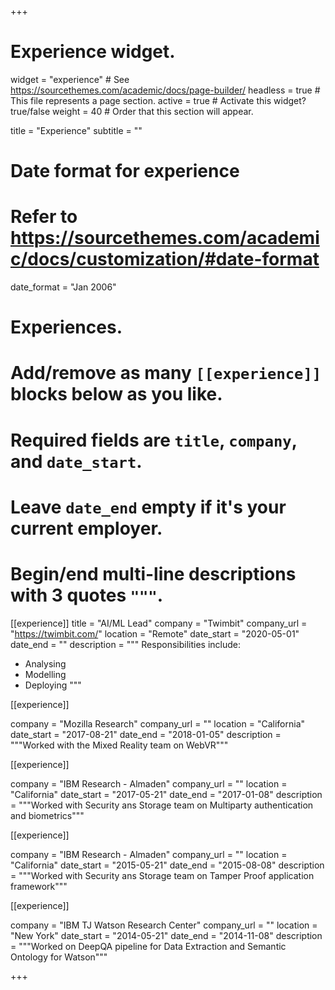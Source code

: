 +++
# Experience widget.
widget = "experience"  # See https://sourcethemes.com/academic/docs/page-builder/
headless = true  # This file represents a page section.
active = true  # Activate this widget? true/false
weight = 40  # Order that this section will appear.

title = "Experience"
subtitle = ""

# Date format for experience
#   Refer to https://sourcethemes.com/academic/docs/customization/#date-format
date_format = "Jan 2006"

# Experiences.
#   Add/remove as many `[[experience]]` blocks below as you like.
#   Required fields are `title`, `company`, and `date_start`.
#   Leave `date_end` empty if it's your current employer.
#   Begin/end multi-line descriptions with 3 quotes `"""`.
[[experience]]
  title = "AI/ML Lead"
  company = "Twimbit"
  company_url = "https://twimbit.com/"
  location = "Remote"
  date_start = "2020-05-01"
  date_end = ""
  description = """
  Responsibilities include:
  
  * Analysing
  * Modelling
  * Deploying
  """

[[experience]]

  company = "Mozilla Research"
  company_url = ""
  location = "California"
  date_start = "2017-08-21"
  date_end = "2018-01-05"
  description = """Worked with the Mixed Reality team on WebVR"""

[[experience]]

  company = "IBM Research - Almaden"
  company_url = ""
  location = "California"
  date_start = "2017-05-21"
  date_end = "2017-01-08"
  description = """Worked with Security ans Storage team on Multiparty authentication and biometrics"""


[[experience]]

  company = "IBM Research - Almaden"
  company_url = ""
  location = "California"
  date_start = "2015-05-21"
  date_end = "2015-08-08"
  description = """Worked with Security ans Storage team on Tamper Proof application framework"""


[[experience]]

  company = "IBM TJ Watson Research Center"
  company_url = ""
  location = "New York"
  date_start = "2014-05-21"
  date_end = "2014-11-08"
  description = """Worked on DeepQA pipeline for Data Extraction and Semantic Ontology for Watson"""

+++